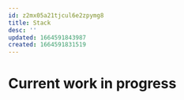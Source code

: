 ```yaml
---
id: z2mx05a21tjcul6e2zpymg8
title: Stack
desc: ''
updated: 1664591843987
created: 1664591831519
---
```


# Current work in progress